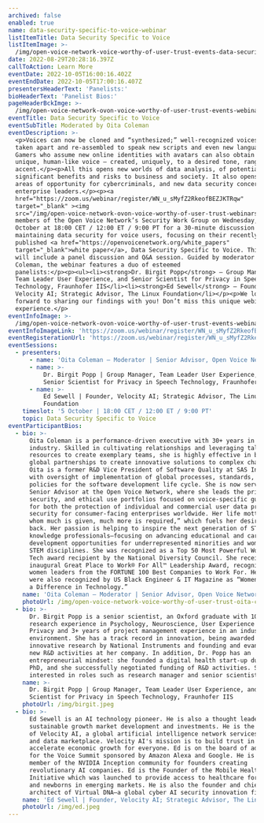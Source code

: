 ```yaml
---
archived: false
enabled: true
name: data-security-specific-to-voice-webinar
listItemTitle: Data Security Specific to Voice
listItemImage: >-
  /img/open-voice-network-voice-worthy-of-user-trust-events-data-security-specific-to-voice-webinar-thumbnail.png
date: 2022-08-29T20:28:16.397Z
callToAction: Learn More
eventDate: 2022-10-05T16:00:16.402Z
eventEndDate: 2022-10-05T17:00:16.407Z
presentersHeaderText: 'Panelists:'
bioHeaderText: 'Panelist Bios:'
pageHeaderBckImge: >-
  /img/open-voice-network-ovon-voice-worthy-of-user-trust-events-webinar-temporary-header.png
eventTitle: Data Security Specific to Voice
eventSubTitle: Moderated by Oita Coleman
eventDescription: >-
  <p>Voices can now be cloned and “synthesized;” well-recognized voices can be
  taken apart and re-assembled to speak new scripts and even new languages.
  Gamers who assume new online identities with avatars can also obtain a new,
  unique, human-like voice – created, uniquely, to a desired tone, range, and
  accent.</p><p>All this opens new worlds of data analysis, of potentially
  significant benefits and risks to business and society. It also opens new
  areas of opportunity for cybercriminals, and new data security concerns for
  enterprise leaders.</p><p><a
  href="https://zoom.us/webinar/register/WN_u_sMyfZ2RkeofBEZJKTRqw"
  target="_blank" ><img
  src="/img/open-voice-network-ovon-voice-worthy-of-user-trust-webinars-register-now-button-1.png"></a><p>Join
  members of the Open Voice Network’s Security Work Group on Wednesday, 5
  October at 18:00 CET / 12:00 ET / 9:00 PT for a 30-minute discussion on
  maintaining data security for voice users, focusing on their recently
  published <a href="https://openvoicenetwork.org/white_papers"
  target="_blank">white paper</a>, Data Security Specific to Voice. This webinar
  will include a panel discussion and Q&A session. Guided by moderator Oita
  Coleman, the webinar features a duo of esteemed
  panelists:</p><p><ul><li><strong>Dr. Birgit Popp</strong> – Group Manager,
  Team Leader User Experience, and Senior Scientist for Privacy in Speech
  Technology, Fraunhofer IIS</li><li><strong>Ed Sewell</strong> – Founder,
  Velocity AI; Strategic Advisor, The Linux Foundation</li></p><p>We look
  forward to sharing our findings with you! Don’t miss this unique webinar
  experience.</p>
eventInfoImage: >-
  /img/open-voice-network-ovon-voice-worthy-of-user-trust-events-webinar-data-security-specific-to-voice.png
eventInfoImageLink: 'https://zoom.us/webinar/register/WN_u_sMyfZ2RkeofBEZJKTRqw'
eventRegisterationUrl: 'https://zoom.us/webinar/register/WN_u_sMyfZ2RkeofBEZJKTRqw'
eventSessions:
  - presenters:
      - name: 'Oita Coleman – Moderator | Senior Advisor, Open Voice Network'
      - name: >-
          Dr. Birgit Popp | Group Manager, Team Leader User Experience, and
          Senior Scientist for Privacy in Speech Technology, Fraunhofer IIS
      - name: >-
          Ed Sewell | Founder, Velocity AI; Strategic Advisor, The Linux
          Foundation
    timeslot: '5 October | 18:00 CET / 12:00 ET / 9:00 PT'
    topic: Data Security Specific to Voice
eventParticipantBios:
  - bio: >-
      Oita Coleman is a performance-driven executive with 30+ years in the tech
      industry. Skilled in cultivating relationships and leveraging talent and
      resources to create exemplary teams, she is highly effective in building
      global partnerships to create innovative solutions to complex challenges.
      Oita is a former R&D Vice President of Software Quality at SAS Institute,
      with oversight of implementation of global processes, standards, and
      policies for the software development life cycle. She is now serving as
      Senior Advisor at the Open Voice Network, where she leads the privacy,
      security, and ethical use portfolios focused on voice-specific guidance
      for both the protection of individual and commercial user data privacy and
      security for consumer-facing enterprises worldwide. Her life motto is “to
      whom much is given, much more is required,” which fuels her desire to give
      back. Her passion is helping to inspire the next generation of STEM
      knowledge professionals—focusing on advancing educational and career
      development opportunities for underrepresented minorities and women in
      STEM disciplines. She was recognized as a Top 50 Most Powerful Women in
      Tech award recipient by the National Diversity Council. She received the
      inaugural Great Place to Work® For All™ Leadership Award, recognizing
      women leaders from the FORTUNE 100 Best Companies to Work For. Her efforts
      were also recognized by US Black Engineer & IT Magazine as “Women Who Make
      a Difference in Technology.”
    name: 'Oita Coleman – Moderator | Senior Advisor, Open Voice Network'
    photoUrl: /img/open-voice-network-voice-worthy-of-user-trust-oita-coleman.jpg
  - bio: >-
      Dr. Birgit Popp is a senior scientist, an Oxford graduate with 10+years of
      research experience in Psychology, Neuroscience, User Experience and
      Privacy and 3+ years of project management experience in an industry
      environment. She has a track record in innovation, being awarded for
      innovative research by National Instruments and founding and evangelizing
      new R&D activities at her company. In addition, Dr. Popp has an
      entrepreneurial mindset: she founded a digital health start-up during her
      PhD, and she successfully negotiated funding of R&D activities. She is
      interested in roles such as research manager and senior scientist.
    name: >-
      Dr. Birgit Popp | Group Manager, Team Leader User Experience, and Senior
      Scientist for Privacy in Speech Technology, Fraunhofer IIS
    photoUrl: /img/birgit.jpeg
  - bio: >-
      Ed Sewell is an AI technology pioneer. He is also a thought leader in
      sustainable growth market development and investments. He is the Founder
      of Velocity AI, a global artificial intelligence network services company
      and data marketplace. Velocity AI's mission is to build trust in AI to
      accelerate economic growth for everyone. Ed is on the board of advisors
      for the Voice Summit sponsored by Amazon Alexa and Google. He is also a
      member of the NVIDIA Inception community for founders creating
      revolutionary AI companies. Ed is the Founder of the Mobile Health ID
      Initiative which was launched to provide access to healthcare for mothers
      and newborns in emerging markets. He is also the founder and chief
      architect of Virtual DNA—a global cyber AI security innovation firm.
    name: 'Ed Sewell | Founder, Velocity AI; Strategic Advisor, The Linux Foundation'
    photoUrl: /img/ed.jpeg
---
```


